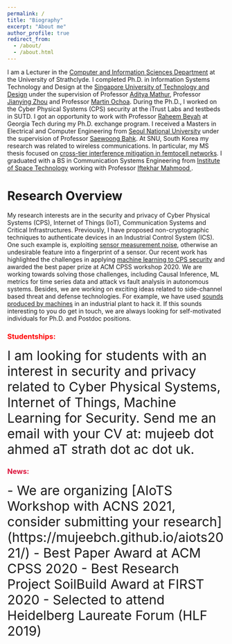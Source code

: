 ```yaml
---
permalink: /
title: "Biography"
excerpt: "About me"
author_profile: true
redirect_from: 
  - /about/
  - /about.html
---
```


I am a Lecturer in the [Computer and Information Sciences Department](https://www.strath.ac.uk/science/computerinformationsciences/) at the University of Strathclyde. I completed Ph.D. in Information Systems Technology and Design at the [Singapore University of Technology and Design](https://www.sutd.edu.sg/) under the supervision of Professor [Aditya Mathur](https://www.cs.purdue.edu/people/faculty/apm),  Professor [Jianying Zhou](http://jianying.space/) and Professor [Martin Ochoa](https://scholar.google.com/citations?user=H5xFCoUAAAAJ&hl=en). During the Ph.D., I worked on the Cyber Physical Systems (CPS) security at the iTrust Labs and testbeds in SUTD. I got an opportunity to work with Professor [Raheem Beyah](https://www.ece.gatech.edu/faculty-staff-directory/raheem-a-beyah) at Georgia Tech during my Ph.D. exchange program. I received a Masters in Electrical and Computer Engineering from [Seoul National University](https://en.snu.ac.kr/) under the supervision of Professor [Saewoong Bahk](http://netlab.snu.ac.kr/). At SNU, South Korea my research was related to wireless communications. In particular, my MS thesis focused on [cross-tier interference mitigation in femtocell networks](http://s-space.snu.ac.kr/handle/10371/155484). I graduated with a BS in Communication Systems Engineering from [Institute of Space Technology](https://ist.edu.pk/) working with Professor [Iftekhar Mahmood
](https://www.linkedin.com/in/iftekharmahmood/).

   

Research Overview
======
My research interests are in the security and privacy of Cyber Physical Systems (CPS), Internet of Things (IoT), Communication Systems and Critical Infrastructures. Previously, I have proposed non-cryptographic techniques to authenticate devices in an Industrial Control System (ICS). One such example is, exploiting [sensor measurement noise](https://www.growkudos.com/publications/10.1145%25252F3410447/reader), otherwise an undesirable feature into a fingerprint of a sensor. Our recent work has highlighted the challenges in applying [machine learning to CPS security](https://dl.acm.org/doi/abs/10.1145/3384941.3409588) and awarded the best paper prize at ACM CPSS workshop 2020. We are working towards solving those challenges, including Causal Inference, ML metrics for time series data and attack vs fault analysis in autonomous systems. Besides, we are working on exciting ideas related to side-channel based threat and defense technologies. For example, we have used [sounds produced by machines](https://ics2020.sched.com/event/eh1h/identifying-process-structure-and-parameters-using-side-channel-information) in an industrial plant to hack it. If this sounds interesting to you do get in touch, we are always looking for self-motivated individuals for Ph.D. and Postdoc positions. 

### <span style="color:red"> Studentships: </span>

<div class="special-class" markdown="1" style="font-size: 30px">
	I am looking for students with an interest in security and privacy 
	related to Cyber Physical Systems, Internet of Things, Machine Learning
	 for Security. Send me an email with your CV at: 
	 mujeeb dot ahmed aT strath dot ac dot uk.
</div>

### <span style="color:crimson"> News: </span>

<div class="special-class" markdown="1" style="font-size: 30px">
	- We are organizing [AIoTS Workshop with ACNS 2021, consider submitting your research](https://mujeebch.github.io/aiots2021/)
	- Best Paper Award at ACM CPSS 2020
	- Best Research Project SoilBuild Award at FIRST 2020
	- Selected to attend Heidelberg Laureate Forum (HLF 2019)
</div>